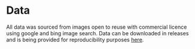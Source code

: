 # Data

All data was sourced from images open to reuse with commercial licence using google and bing image search. Data can be downloaded in releases and is being provided for reproducibility purposes [here](https://github.com/aribornstein/CoronaFaceMaskDetectionTFJS/releases/download/1.01/facemasks.zip).

